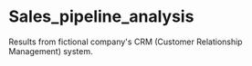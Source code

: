 # Sales_pipeline_analysis
Results from fictional company's CRM (Customer Relationship Management) system.
